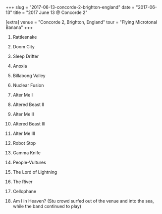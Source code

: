 +++
slug = "2017-06-13-concorde-2-brighton-england"
date = "2017-06-13"
title = "2017 June 13 @ Concorde 2"

[extra]
venue = "Concorde 2, Brighton, England"
tour = "Flying Microtonal Banana"
+++


 1. Rattlesnake

 2. Doom City

 3. Sleep Drifter

 4. Anoxia

 5. Billabong Valley

 6. Nuclear Fusion

 7. Alter Me I

 8. Altered Beast II

 9. Alter Me II

10. Altered Beast III

11. Alter Me III

12. Robot Stop

13. Gamma Knife

14. People-Vultures

15. The Lord of Lightning

16. The River

17. Cellophane

18. Am I in Heaven?
    (Stu crowd surfed out of the venue and into the sea, while the band
    continued to play)


